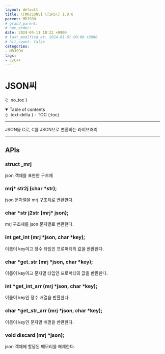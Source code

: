 ```yaml
---
layout: default
title: \[MRJSON\] \[SRS\] 1.0.0
parent: MRJSON
# grand_parent: 
# nav_order: 
date: 2024-04-11 18:22 +0900
# last_modified_at: 2024-01-01 00:00 +0900
# hit_count: false
categories:
- MRJSON
tags:
- C/C++
---
```


# JSON씨
{: .no_toc }
<details open markdown="block">
  <summary>
    Table of contents
  </summary>
  {: .text-delta }
- TOC
{:toc}
</details>

<hr>

JSON을 C로, C를 JSON으로 변환하는 라이브러리

<hr>


## APIs 

### struct \_mrj 

json 객체를 표현한 구조체

### mrj\* str2j (char \*str);

json 문자열을 mrj 구조체로 변환한다.

### char \*str j2str (mrj\* json);

mrj 구조체를 json 문자열로 변환한다.

### int get_int (mrj \*json, char \*key);

이름이 key이고 정수 타입인 프로퍼티의 값을 반환한다.

### char \*get_str (mrj \*json, char \*key);

이름이 key이고 문자열 타입인 프로퍼티의 값을 반환한다.

### int \*get_int_arr (mrj \*json, char \*key);

이름이 key인 정수 배열을 반환한다.

### char \*get_str_arr (mrj \*json, char \*key);

이름이 key인 문자열 배열을 반환한다.

### void discard (mrj \*json);

json 객체에 할당된 메모리를 해제한다.
